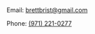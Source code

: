 Email: [brettbrist@gmail.com](mailto:brettbrist@gmail.com)

Phone: [(971) 221-0277](tel:9712210277)
